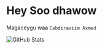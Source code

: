# Hey Soo dhawow

Magaceygu waa `Cabdiraxiim Axmed`

![GitHub Stats](https://github-readme-stats.vercel.app/api?username=CabdiraxiimAxmed&theme=radical)
